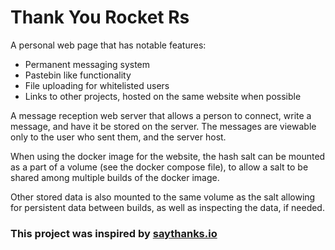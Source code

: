 # Thank You Rocket Rs
A personal web page that has notable features:
- Permanent messaging system
- Pastebin like functionality
- File uploading for whitelisted users
- Links to other projects, hosted on the same website when possible

A message reception web server that allows a person to connect, write a message, and have it be stored on the server. 
The messages are viewable only to the user who sent them, and the server host.

When using the docker image for the website, the hash salt can be mounted as a part of a volume (see the docker compose file), to allow a salt to be shared among multiple builds of the docker image.

Other stored data is also mounted to the same volume as the salt allowing for persistent data between builds, as well as inspecting the data, if needed.

### This project was inspired by [saythanks.io](https://saythanks.io/)